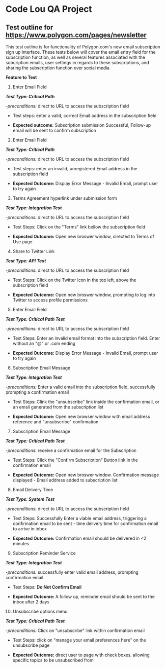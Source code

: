 # Code Lou QA Project
## Test outline for https://www.polygon.com/pages/newsletter

This test outline is for functionality of Polygon.com's new email subscription sign up interface. These tests below will cover the email entry field for the subscription function, as well as several features associated with the subcription emails, user settings in regards to these subscriptions, and sharing the subscription function over social media.

**Feature to Test**
1. Enter Email Field

***Test Type: Critical Path***

*-preconditions:* direct to URL to access the subscription field 

* Test steps: enter a valid, correct Email address in the subscription field

* **Expected outcome:** Subscription submission Successful, Follow-up email will be sent to confirm subscription

2. Enter Email Field

***Test Type: Critical Path***

*-preconditions:* direct to URL to access the subscription field 

* Test steps: enter an invalid, unregistered Email address in the subscription field

* **Expected Outcome:** Display Error Message - Invalid Email, prompt user to try again

3. Terms Agreement hyperlink under submission form

***Test Type: Integration Test***

*-preconditions:* direct to URL to access the subscription field

* Test Steps: Click on the "Terms" link bellow the subscription field

* **Expected Outcome:** Open new broswer window, directed to Terms of Use page

4. Share to Twitter Link

***Test Type: API Test***

*-preconditions:* direct to URL to access the subscription field

* Test Steps: Click on the Twitter Icon in the top left, above the subscription field 

* **Expected Outcome:** Open new broswer window, prompting to log into Twitter to access profile permissions

5. Enter Email Field

***Test Type: Critical Path Test***

*-preconditions:* direct to URL to access the subscription field

* Test Steps: Enter an invalid email format into the subscription field. Enter without an "@" or .com ending

* **Expected Outcome:** Display Error Message - Invalid Email, prompt user to try again

6. Subscription Email Message

***Test Type: Integration Test***

*-preconditions:* Enter a valid email into the subscription field, successfully prompting a confirmation email

* Test Steps: Clink the "unsubscribe" link inside the confirmation email, or an email generated from the subscription list

* **Expected Outcome:** Open new browser window with email address reference and "unsubscribe" confirmation

7. Subscription Email Message

***Test Type: Critical Path Test***

*-preconditions:* receive a confirmation email for the Subscription 

* Test Steps: Click the "Confirm Subscription" Button link in the confirmation email 

* **Expected Outcome:** Open new broswer window. Confirmation message displayed - Email address added to subscription list

8. Email Delivery Time

***Test Type: System Test***

*-preconditions:* direct to URL to access the subscription field 

* Test Steps: Successfully Enter a viable email address, triggering a confirmation email to be sent - time delivery time for confirmation email to arrive in inbox

* **Expected Outcome:** Confirmation email should be delivered in <2 minutes

9. Subscription Reminder Service

***Test Type: Integration Test***

*-preconditions:* successfully enter valid email address, prompting confirmation email. 

* Test Steps: **Do Not Confirm Email**

* **Expected Outcome:** A follow up, reminder email should be sent to the inbox after 2 days

10. Unsubscribe options menu

***Test Type: Critical Path Test***

*-preconditions:* Click on "unsubscribe" link within confirmation email

* Test Steps: click on "manage your email preferences here" on the unsubscribe page 

* **Expected Outcome:** direct user to page with check boxes, allowing specific topics to be unsubscribed from
